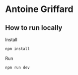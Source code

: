 # Antoine Griffard

## How to run locally

Install

```bash
npm install
```

Run

```bash
npm run dev
```
